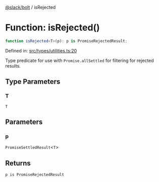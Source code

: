 [@slack/bolt](../index.md) / isRejected

# Function: isRejected()

```ts
function isRejected<T>(p): p is PromiseRejectedResult;
```

Defined in: [src/types/utilities.ts:20](https://github.com/slackapi/bolt-js/blob/main/src/types/utilities.ts#L20)

Type predicate for use with `Promise.allSettled` for filtering for rejected results.

## Type Parameters

### T

`T`

## Parameters

### p

`PromiseSettledResult`\<`T`\>

## Returns

`p is PromiseRejectedResult`
